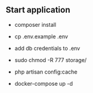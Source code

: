 ## Start application

- composer install
  

- cp .env.example .env


- add db credentials to .env


- sudo chmod -R 777 storage/


- php artisan config:cache


- docker-compose up -d
